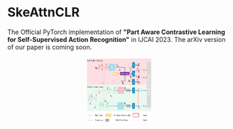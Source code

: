 # SkeAttnCLR
The Official PyTorch implementation of **"Part Aware Contrastive Learning for Self-Supervised Action Recognition"** in IJCAI 2023. The arXiv version of our paper is coming soon.
<div align=center><img width="150" height="150" src="https://github.com/GitHubOfHyl97/SkeAttnCLR/blob/main/Architecture.jpg"/></div>
